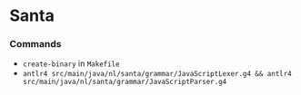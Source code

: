 # Santa
### Commands
- `create-binary` in `Makefile`
- `antlr4 src/main/java/nl/santa/grammar/JavaScriptLexer.g4 && antlr4 src/main/java/nl/santa/grammar/JavaScriptParser.g4`
